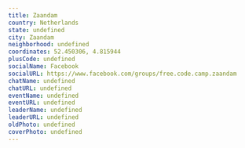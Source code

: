 ```yaml
---
title: Zaandam
country: Netherlands
state: undefined
city: Zaandam
neighborhood: undefined
coordinates: 52.450306, 4.815944
plusCode: undefined
socialName: Facebook
socialURL: https://www.facebook.com/groups/free.code.camp.zaandam
chatName: undefined
chatURL: undefined
eventName: undefined
eventURL: undefined
leaderName: undefined
leaderURL: undefined
oldPhoto: undefined
coverPhoto: undefined
---
```

